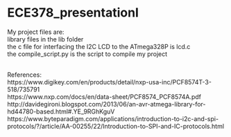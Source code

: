 # ECE378_presentationI

My project files are:<br>
library files in the lib folder<br>
the c file for interfacing the I2C LCD to the ATmega328P is lcd.c<br>
the compile_script.py is the script to compile my project<br>

<br>
References:<br>
https://www.digikey.com/en/products/detail/nxp-usa-inc/PCF8574T-3-518/735791<br>
https://www.nxp.com/docs/en/data-sheet/PCF8574_PCF8574A.pdf<br>
http://davidegironi.blogspot.com/2013/06/an-avr-atmega-library-for-hd44780-based.html#.YE_9RGhKguV<br>
https://www.byteparadigm.com/applications/introduction-to-i2c-and-spi-protocols/?/article/AA-00255/22/Introduction-to-SPI-and-IC-protocols.html<br>
